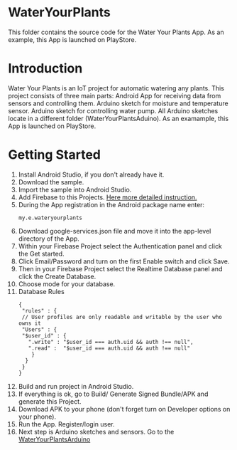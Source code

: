 # WaterYourPlants
This folder contains the source code for the Water Your Plants App.
As an example, this App is launched on PlayStore. 

# Introduction
Water Your Plants is an IoT project for automatic watering any plants. 
This project consists of three main parts: 
Android App for receiving data from sensors and controlling them. 
Arduino sketch for moisture and temperature sensor. 
Arduino sketch for controlling water pump. All Arduino sketches locate in a different folder (WaterYourPlantsAduino). 
 As an examample, this App is launched on PlayStore. 
 
 # Getting Started
 1. Install Android Studio, if you don't already have it.
 2. Download the sample.
 3. Import the sample into Android Studio.
 4. Add Firebase to this Projects. [Here more detailed instruction.](https://firebase.google.com/docs/android/setup)
 5. During the App registration in the Android package name enter:
    ```
    my.e.wateryourplants
    ```
 6. Download google-services.json file and move it into the app-level directory of the App.
 7. Within your Firebase Project select the Authentication panel and click the Get started.
 8. Click Email/Password and turn on the first Enable switch and click Save.
 9. Then in your Firebase Project select the Realtime Database panel and click the Create Database.
 10. Choose mode for your database.
 11. Database Rules
     ```
     {
      "rules" : {
      // User profiles are only readable and writable by the user who owns it
      "Users" : {
      "$user_id" : {
        ".write" : "$user_id === auth.uid && auth !== null",
        ".read" :  "$user_id === auth.uid && auth !== null"
         }
       }
      }
     }
     ```
 12. Build and run project in Android Studio. 
 13. If everything is ok, go to Build/ Generate Signed Bundle/APK and generate this Project.
 14. Download APK to your phone (don't forget turn on Developer options on your phone).
 15. Run the App. Register/login user.
 16. Next step is Arduino sketches and sensors. Go to the [WaterYourPlantsArduino](https://github.com/aolikas/WaterYourPlantsAduino)
